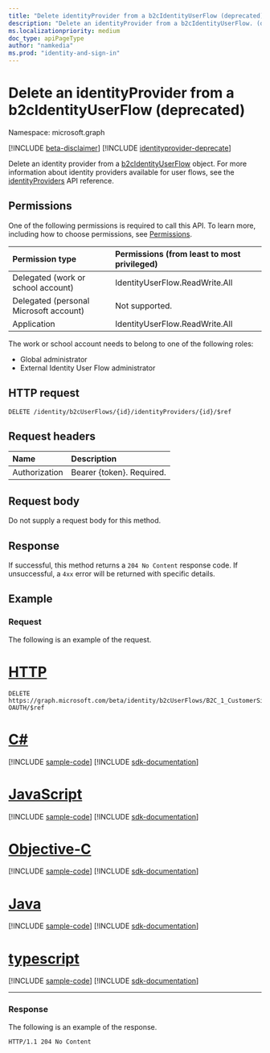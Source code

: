 ```yaml
---
title: "Delete identityProvider from a b2cIdentityUserFlow (deprecated)"
description: "Delete an identityProvider from a b2cIdentityUserFlow. (deprecated)"
ms.localizationpriority: medium
doc_type: apiPageType
author: "namkedia"
ms.prod: "identity-and-sign-in"
---
```


# Delete an identityProvider from a b2cIdentityUserFlow (deprecated)

Namespace: microsoft.graph

[!INCLUDE [beta-disclaimer](../../includes/beta-disclaimer.md)]
[!INCLUDE [identityprovider-deprecate](../../includes/identityprovider-deprecate.md)]

Delete an identity provider from a [b2cIdentityUserFlow](../resources/b2cidentityuserflow.md) object. For more information about identity providers available for user flows, see the [identityProviders](../resources/identityprovider.md) API reference.

## Permissions

One of the following permissions is required to call this API. To learn more, including how to choose permissions, see [Permissions](/graph/permissions-reference).

|Permission type      | Permissions (from least to most privileged)              |
|:--------------------|:---------------------------------------------------------|
|Delegated (work or school account)|IdentityUserFlow.ReadWrite.All|
|Delegated (personal Microsoft account)| Not supported.|
|Application| IdentityUserFlow.ReadWrite.All|

The work or school account needs to belong to one of the following roles:

* Global administrator
* External Identity User Flow administrator

## HTTP request

<!-- { "blockType": "ignored" } -->

```http
DELETE /identity/b2cUserFlows/{id}/identityProviders/{id}/$ref
```

## Request headers

|Name|Description|
|:---------------|:----------|
|Authorization|Bearer {token}. Required.|

## Request body

Do not supply a request body for this method.

## Response

If successful, this method returns a `204 No Content` response code. If unsuccessful, a `4xx` error will be returned with specific details.

## Example

### Request

The following is an example of the request.


# [HTTP](#tab/http)
<!-- {
  "blockType": "request",
  "name": "delete_b2xUserFlows_identityProviders_1"
}
-->

``` http
DELETE https://graph.microsoft.com/beta/identity/b2cUserFlows/B2C_1_CustomerSignUp/identityProviders/Facebook-OAUTH/$ref
```
# [C#](#tab/csharp)
[!INCLUDE [sample-code](../includes/snippets/csharp/delete-b2xuserflows-identityproviders-1-csharp-snippets.md)]
[!INCLUDE [sdk-documentation](../includes/snippets/snippets-sdk-documentation-link.md)]

# [JavaScript](#tab/javascript)
[!INCLUDE [sample-code](../includes/snippets/javascript/delete-b2xuserflows-identityproviders-1-javascript-snippets.md)]
[!INCLUDE [sdk-documentation](../includes/snippets/snippets-sdk-documentation-link.md)]

# [Objective-C](#tab/objc)
[!INCLUDE [sample-code](../includes/snippets/objc/delete-b2xuserflows-identityproviders-1-objc-snippets.md)]
[!INCLUDE [sdk-documentation](../includes/snippets/snippets-sdk-documentation-link.md)]

# [Java](#tab/java)
[!INCLUDE [sample-code](../includes/snippets/java/delete-b2xuserflows-identityproviders-1-java-snippets.md)]
[!INCLUDE [sdk-documentation](../includes/snippets/snippets-sdk-documentation-link.md)]

# [typescript](#tab/typescript)
[!INCLUDE [sample-code](../includes/snippets/typescript/delete-b2xuserflows-identityproviders-1-typescript-snippets.md)]
[!INCLUDE [sdk-documentation](../includes/snippets/snippets-sdk-documentation-link.md)]

---


### Response

The following is an example of the response.

<!-- {
  "blockType": "response",
  "truncated": true
} -->

```http
HTTP/1.1 204 No Content
```
